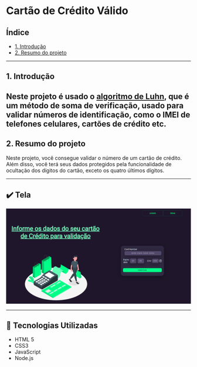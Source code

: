 # Cartão de Crédito Válido

## Índice

- [1. Introdução](#1-Introdução)
- [2. Resumo do projeto](#2-resumo-do-projeto)

---

## 1. Introdução

Neste projeto é usado o [algoritmo de Luhn](https://en.wikipedia.org/wiki/Luhn_algorithm), que é um método de soma de verificação, 
usado para validar números de identificação, como o IMEI de telefones celulares, cartões de crédito etc.
---

## 2. Resumo do projeto

Neste projeto, você consegue validar o número de um cartão de crédito. 
Além disso, você terá seus dados protegidos pela funcionalidade de ocultação
dos dígitos do cartão, exceto os quatro últimos dígitos.

---

## ✔️ Tela

![Tela do projeto](tela_card.png)

---

## :robot: Tecnologias Utilizadas

- HTML 5
- CSS3
- JavaScript
- Node.js


